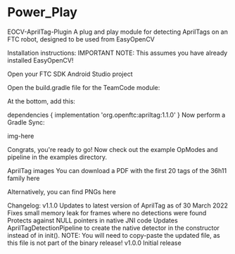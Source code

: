 # Power_Play
EOCV-AprilTag-Plugin
A plug and play module for detecting AprilTags on an FTC robot, designed to be used from EasyOpenCV

Installation instructions:
IMPORTANT NOTE: This assumes you have already installed EasyOpenCV!

Open your FTC SDK Android Studio project

Open the build.gradle file for the TeamCode module:

At the bottom, add this:

 dependencies {
     implementation 'org.openftc:apriltag:1.1.0'
  }
Now perform a Gradle Sync:

img-here

Congrats, you're ready to go! Now check out the example OpModes and pipeline in the examples directory.

AprilTag images
You can download a PDF with the first 20 tags of the 36h11 family here

Alternatively, you can find PNGs here

Changelog:
v1.1.0
Updates to latest version of AprilTag as of 30 March 2022
Fixes small memory leak for frames where no detections were found
Protects against NULL pointers in native JNI code
Updates AprilTagDetectionPipeline to create the native detector in the constructor instead of in init(). NOTE: You will need to copy-paste the updated file, as this file is not part of the binary release!
v1.0.0
Initial release
